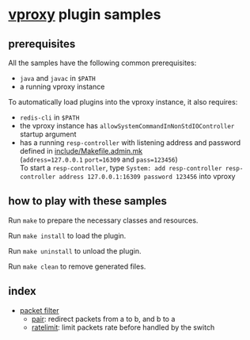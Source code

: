 # [vproxy](https://github.com/wkgcass/vproxy) plugin samples

## prerequisites

All the samples have the following common prerequisites:

* `java` and `javac` in `$PATH`
* a running vproxy instance

To automatically load plugins into the vproxy instance, it also requires:

* `redis-cli` in `$PATH`
* the vproxy instance has `allowSystemCommandInNonStdIOController` startup argument
* has a running `resp-controller` with listening address and password defined in [include/Makefile.admin.mk](https://github.com/vproxy-tools/plugin-samples/blob/master/include/Makefile.admin.mk)  
    (`address=127.0.0.1` `port=16309` and `pass=123456`)  
    To start a `resp-controller`, type `System: add resp-controller resp-controller address 127.0.0.1:16309 password 123456` into vproxy

## how to play with these samples

Run `make` to prepare the necessary classes and resources.

Run `make install` to load the plugin.

Run `make uninstall` to unload the plugin.

Run `make clean` to remove generated files.

## index

* [packet filter](https://github.com/vproxy-tools/plugin-samples/tree/master/packet-filter)
    * [pair](https://github.com/vproxy-tools/plugin-samples/tree/master/packet-filter/pair): redirect packets from a to b, and b to a
    * [ratelimit](https://github.com/vproxy-tools/plugin-samples/tree/master/packet-filter/ratelimit): limit packets rate before handled by the switch
